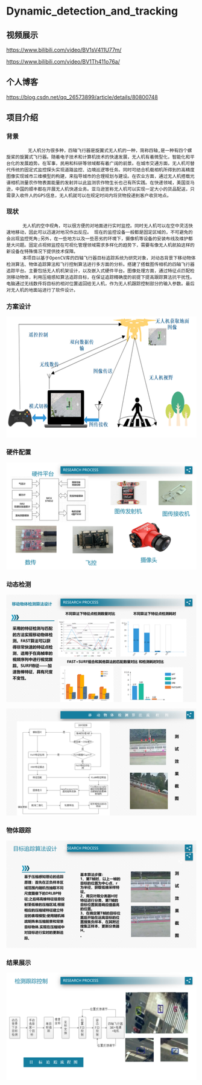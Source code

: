 # Dynamic_detection_and_tracking

## 视频展示

https://www.bilibili.com/video/BV1sV411U77m/

https://www.bilibili.com/video/BV1Th411o76a/

## 个人博客
https://blog.csdn.net/qq_26573899/article/details/80800748

## 项目介绍

### 背景
```
        无人机分为很多种，四轴飞行器是旋翼式无人机的一种，简称四轴,是一种有四个螺旋桨的旋翼式飞行器。随着电子技术和计算机技术的快速发展，无人机有着微型化，智能化和平台化的发展趋势。在军事，民用和科研等领域都有着广阔的前景。在城市交通方面，无人机可替代传统的固定式监控探头实现道路监控、边境巡逻等任务。同时可结合机载相机所得到的高精度图像实现城市三维模型的构建，来指导城市的合理规划与建设。在农业方面，通过无人机搭载光谱相机测量农作物表面能量的发射并以此监测农作物生长也己有所实践。在快递领域，美国亚马逊，中国的顺丰都在开展无人机快递业务。亚马逊宣称无人机可以实现一定大小的货品配送，只需录入收件人的GPS信息，无人机就可以在规定时间内将货物投递到客户收货地点。
```
### 现状
```
      无人机的空中视角，可以很方便的对地面进行实时监控。同时无人机可以在空中灵活快速地移动，因此可以迅速对地况作出反应。 现在的监控设备一般都是固定区域的，不可避免的会出现监控死角;另外，在一些地方以及一些恶劣的环境下，摄像机等设备的安装布线及维护都是大问题。固定点视频监控在可视化管理领域需求多样化的趋势下，需要有像无人机航拍这样的新设备在特殊情况下提供技术保障。
      本项目以基于OpenCV库的四轴飞行器目标追踪系统为研究对象，对动态背景下移动物体检测算法、物体追踪算法和飞行控制算法进行多方面的分析。搭建了搭载图传相机的四轴飞行器追踪平台。主要包括无人机机架设计，以及嵌入式硬件平台。图像处理方面，通过特征点匹配检测移动物体，利用压缩感知算法追踪目标，在保证追踪精确度的前提下提高跟踪算法抗干扰性。电脑通过无线数传将目标的相对位置返回给无人机，作为无人机跟踪控制部分的输入参数。最后对无人机的地面站进行了软件设计。
```

### 方案设计
![img](./img/1-整体框架.png)



### 硬件配置
![img](./img/2-硬件平台.png)



### 动态检测
![img](./img/3-检测算法.png)

![img](./img/4-检测流程.png)



### 物体跟踪
![img](./img/5-跟踪算法.png)


### 结果展示
![img](./img/6-效果展示.png)
